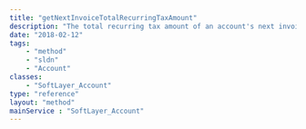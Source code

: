 ```yaml
---
title: "getNextInvoiceTotalRecurringTaxAmount"
description: "The total recurring tax amount of an account's next invoice measured in US Dollars ($USD), assuming no changes or charges occur between now and time of billing."
date: "2018-02-12"
tags:
    - "method"
    - "sldn"
    - "Account"
classes:
    - "SoftLayer_Account"
type: "reference"
layout: "method"
mainService : "SoftLayer_Account"
---
```

